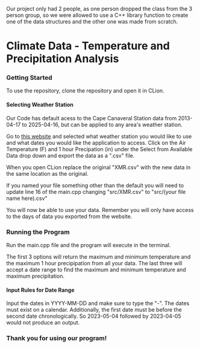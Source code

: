 Our project only had 2 people, as one person dropped the class from the 3 person group, so we were allowed to use a C++ library function to create one of the data structures and the other one was made from scratch.

# Climate Data - Temperature and Precipitation Analysis

### Getting Started
To use the repository, clone the repository and open it in CLion.

#### Selecting Weather Station
Our Code has default acess to the Cape Canaveral Station data from 2013-04-17 to 2025-04-16, but can be applied to any area's weather station.

Go to [this website](https://mesonet.agron.iastate.edu/request/download.phtml?network=FL_ASOS#) and selected what weather station you would like to use and what dates you would like the application to access. Click on the Air Temperature (F) and 1 hour Precipation (in) under the Select from Available Data drop down and export the data as a ".csv" file.

When you open CLion replace the original "XMR.csv" with the new data in the same location as the original.

If you named your file something other than the default you will need to update line 16 of the main.cpp changing "src/XMR.csv" to "src/(your file name here).csv"

You will now be able to use your data. Remember you will only have access to the days of data you exported from the website.

### Running the Program
Run the main.cpp file and the program will execute in the terminal. 

The first 3 options will return the maximum and minimum temperature and the maximum 1 hour precipipation from all your data.
The last three will accept a date range to find the maximum and minimum temperature and maximum precipitation. 
#### Input Rules for Date Range
Input the dates in YYYY-MM-DD and make sure to type the "-". The dates must exist on a calendar. Additionally, the first date must be before the second date chronologically. 
So 2023-05-04 followed by 2023-04-05 would not produce an output.

### Thank you for using our program!
